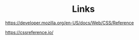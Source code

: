 <h1 align=center>Links</h1>



https://developer.mozilla.org/en-US/docs/Web/CSS/Reference



https://cssreference.io/


